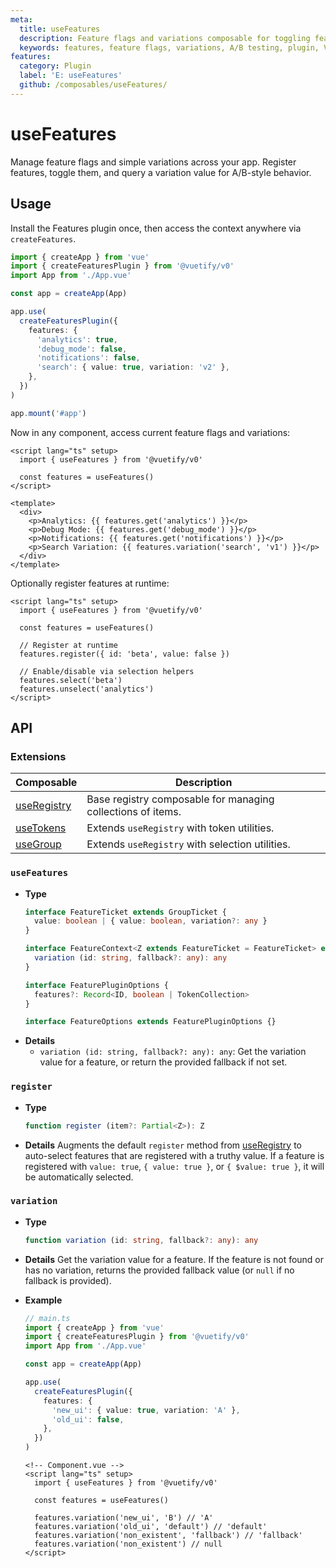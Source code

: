 ```yaml
---
meta:
  title: useFeatures
  description: Feature flags and variations composable for toggling features on/off and reading per-feature variations.
  keywords: features, feature flags, variations, A/B testing, plugin, Vue, composable
features:
  category: Plugin
  label: 'E: useFeatures'
  github: /composables/useFeatures/
---
```


# useFeatures

Manage feature flags and simple variations across your app. Register features, toggle them, and query a variation value for A/B-style behavior.

<DocsPageFeatures :frontmatter />

## Usage

Install the Features plugin once, then access the context anywhere via `createFeatures`.

```ts
import { createApp } from 'vue'
import { createFeaturesPlugin } from '@vuetify/v0'
import App from './App.vue'

const app = createApp(App)

app.use(
  createFeaturesPlugin({
    features: {
      'analytics': true,
      'debug_mode': false,
      'notifications': false,
      'search': { value: true, variation: 'v2' },
    },
  })
)

app.mount('#app')
```

Now in any component, access current feature flags and variations:

```vue
<script lang="ts" setup>
  import { useFeatures } from '@vuetify/v0'

  const features = useFeatures()
</script>

<template>
  <div>
    <p>Analytics: {{ features.get('analytics') }}</p>
    <p>Debug Mode: {{ features.get('debug_mode') }}</p>
    <p>Notifications: {{ features.get('notifications') }}</p>
    <p>Search Variation: {{ features.variation('search', 'v1') }}</p>
  </div>
</template>
```

Optionally register features at runtime:

```vue
<script lang="ts" setup>
  import { useFeatures } from '@vuetify/v0'

  const features = useFeatures()

  // Register at runtime
  features.register({ id: 'beta', value: false })

  // Enable/disable via selection helpers
  features.select('beta')
  features.unselect('analytics')
</script>
```

## API

### Extensions

| Composable | Description |
|---|---|
| [useRegistry](/composables/registration/use-registry/) | Base registry composable for managing collections of items. |
| [useTokens](/composables/tokens/use-tokens/) | Extends `useRegistry` with token utilities. |
| [useGroup](/composables/selection/use-group/) | Extends `useRegistry` with selection utilities. |

### `useFeatures`

* **Type**
  ```ts
  interface FeatureTicket extends GroupTicket {
    value: boolean | { value: boolean, variation?: any }
  }

  interface FeatureContext<Z extends FeatureTicket = FeatureTicket> extends GroupContext<Z> {
    variation (id: string, fallback?: any): any
  }

  interface FeaturePluginOptions {
    features?: Record<ID, boolean | TokenCollection>
  }

  interface FeatureOptions extends FeaturePluginOptions {}
  ```
* **Details**
  - `variation (id: string, fallback?: any): any`: Get the variation value for a feature, or return the provided fallback if not set.

### `register`

 - **Type**
   ```ts
   function register (item?: Partial<Z>): Z
   ```

- **Details**
  Augments the default `register` method from [useRegistry](/composables/registration/use-registry) to auto-select features that are registered with a truthy value. If a feature is registered with `value: true`, `{ value: true }`, or `{ $value: true }`, it will be automatically selected.

### `variation`

 - **Type**
   ```ts
   function variation (id: string, fallback?: any): any
   ```

- **Details**
  Get the variation value for a feature. If the feature is not found or has no variation, returns the provided fallback value (or `null` if no fallback is provided).

- **Example**
  ```ts
  // main.ts
  import { createApp } from 'vue'
  import { createFeaturesPlugin } from '@vuetify/v0'
  import App from './App.vue'

  const app = createApp(App)

  app.use(
    createFeaturesPlugin({
      features: {
        'new_ui': { value: true, variation: 'A' },
        'old_ui': false,
      },
    })
  )
  ```
  ```vue
  <!-- Component.vue -->
  <script lang="ts" setup>
    import { useFeatures } from '@vuetify/v0'

    const features = useFeatures()

    features.variation('new_ui', 'B') // 'A'
    features.variation('old_ui', 'default') // 'default'
    features.variation('non_existent', 'fallback') // 'fallback'
    features.variation('non_existent') // null
  </script>
